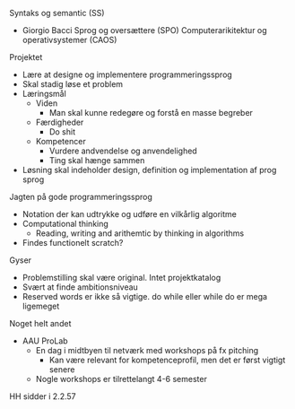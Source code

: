 Syntaks og semantic (SS)
- Giorgio Bacci
Sprog og oversættere (SPO)
Computerarikitektur og operativsystemer (CAOS)


Projektet
- Lære at designe og implementere programmeringssprog
- Skal stadig løse et problem
- Læringsmål
	- Viden
		- Man skal kunne redegøre og forstå en masse begreber
	- Færdigheder
		- Do shit
	- Kompetencer
		- Vurdere andvendelse og anvendelighed
		- Ting skal hænge sammen
- Løsning skal indeholder design, definition og implementation af prog sprog

Jagten på gode programmeringssprog
- Notation der kan udtrykke og udføre en vilkårlig algoritme
- Computational thinking
	- Reading, writing and arithemtic by thinking in algorithms
- Findes functionelt scratch?

Gyser
- Problemstilling skal være original. Intet projektkatalog
- Svært at finde ambitionsniveau
- Reserved words er ikke så vigtige. do while eller while do er mega ligemeget

Noget helt andet
- AAU ProLab
	- En dag i midtbyen til netværk med workshops på fx pitching
		- Kan være relevant for kompetenceprofil, men det er først vigtigt senere
	- Nogle workshops er tilrettelangt 4-6 semester

HH sidder i 2.2.57